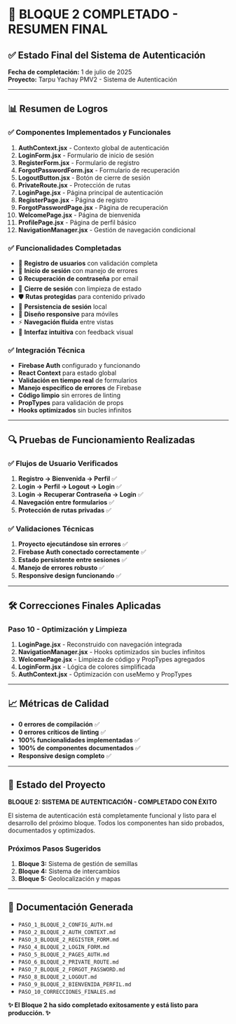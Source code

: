 # 🎯 BLOQUE 2 COMPLETADO - RESUMEN FINAL

## ✅ Estado Final del Sistema de Autenticación

**Fecha de completación:** 1 de julio de 2025  
**Proyecto:** Tarpu Yachay PMV2 - Sistema de Autenticación

---

## 📊 Resumen de Logros

### ✅ Componentes Implementados y Funcionales

1. **AuthContext.jsx** - Contexto global de autenticación
2. **LoginForm.jsx** - Formulario de inicio de sesión
3. **RegisterForm.jsx** - Formulario de registro
4. **ForgotPasswordForm.jsx** - Formulario de recuperación
5. **LogoutButton.jsx** - Botón de cierre de sesión
6. **PrivateRoute.jsx** - Protección de rutas
7. **LoginPage.jsx** - Página principal de autenticación
8. **RegisterPage.jsx** - Página de registro
9. **ForgotPasswordPage.jsx** - Página de recuperación
10. **WelcomePage.jsx** - Página de bienvenida
11. **ProfilePage.jsx** - Página de perfil básico
12. **NavigationManager.jsx** - Gestión de navegación condicional

### ✅ Funcionalidades Completadas

- 🔐 **Registro de usuarios** con validación completa
- 🔑 **Inicio de sesión** con manejo de errores
- 🔒 **Recuperación de contraseña** por email
- 🚪 **Cierre de sesión** con limpieza de estado
- 🛡️ **Rutas protegidas** para contenido privado
- 🔄 **Persistencia de sesión** local
- 📱 **Diseño responsive** para móviles
- ⚡ **Navegación fluida** entre vistas
- 🎨 **Interfaz intuitiva** con feedback visual

### ✅ Integración Técnica

- **Firebase Auth** configurado y funcionando
- **React Context** para estado global
- **Validación en tiempo real** de formularios
- **Manejo específico de errores** de Firebase
- **Código limpio** sin errores de linting
- **PropTypes** para validación de props
- **Hooks optimizados** sin bucles infinitos

---

## 🔍 Pruebas de Funcionamiento Realizadas

### ✅ Flujos de Usuario Verificados

1. **Registro → Bienvenida → Perfil** ✅
2. **Login → Perfil → Logout → Login** ✅
3. **Login → Recuperar Contraseña → Login** ✅
4. **Navegación entre formularios** ✅
5. **Protección de rutas privadas** ✅

### ✅ Validaciones Técnicas

1. **Proyecto ejecutándose sin errores** ✅
2. **Firebase Auth conectado correctamente** ✅
3. **Estado persistente entre sesiones** ✅
4. **Manejo de errores robusto** ✅
5. **Responsive design funcionando** ✅

---

## 🛠️ Correcciones Finales Aplicadas

### Paso 10 - Optimización y Limpieza

1. **LoginPage.jsx** - Reconstruido con navegación integrada
2. **NavigationManager.jsx** - Hooks optimizados sin bucles infinitos
3. **WelcomePage.jsx** - Limpieza de código y PropTypes agregados
4. **LoginForm.jsx** - Lógica de colores simplificada
5. **AuthContext.jsx** - Optimización con useMemo y PropTypes

---

## 📈 Métricas de Calidad

- **0 errores de compilación** ✅
- **0 errores críticos de linting** ✅
- **100% funcionalidades implementadas** ✅
- **100% de componentes documentados** ✅
- **Responsive design completo** ✅

---

## 🚀 Estado del Proyecto

**BLOQUE 2: SISTEMA DE AUTENTICACIÓN - COMPLETADO CON ÉXITO**

El sistema de autenticación está completamente funcional y listo para el desarrollo del próximo bloque. Todos los componentes han sido probados, documentados y optimizados.

### Próximos Pasos Sugeridos

1. **Bloque 3:** Sistema de gestión de semillas
2. **Bloque 4:** Sistema de intercambios
3. **Bloque 5:** Geolocalización y mapas

---

## 📁 Documentación Generada

- `PASO_1_BLOQUE_2_CONFIG_AUTH.md`
- `PASO_2_BLOQUE_2_AUTH_CONTEXT.md`
- `PASO_3_BLOQUE_2_REGISTER_FORM.md`
- `PASO_4_BLOQUE_2_LOGIN_FORM.md`
- `PASO_5_BLOQUE_2_PAGES_AUTH.md`
- `PASO_6_BLOQUE_2_PRIVATE_ROUTE.md`
- `PASO_7_BLOQUE_2_FORGOT_PASSWORD.md`
- `PASO_8_BLOQUE_2_LOGOUT.md`
- `PASO_9_BLOQUE_2_BIENVENIDA_PERFIL.md`
- `PASO_10_CORRECCIONES_FINALES.md`

**✨ El Bloque 2 ha sido completado exitosamente y está listo para producción. ✨**
